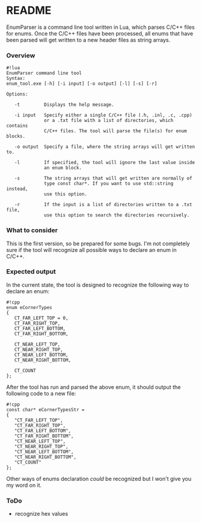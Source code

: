 # README #

EnumParser is a command line tool written in Lua, which parses C/C++ files for enums. 
Once the C/C++ files have been processed, all enums that have been parsed will get written 
to a new header files as string arrays.

### Overview ###

```
#!lua
EnumParser command line tool
Syntax:
enum_tool.exe [-h] [-i input] [-o output] [-l] [-s] [-r]

Options:

   -t         Displays the help message.

   -i input   Specify either a single C/C++ file (.h, .inl, .c, .cpp)
              or a .txt file with a list of directories, which contains
              C/C++ files. The tool will parse the file(s) for enum blocks.

   -o output  Specify a file, where the string arrays will get written to.

   -l         If specified, the tool will ignore the last value inside
              an enum block.

   -s         The string arrays that will get written are normally of
              type const char*. If you want to use std::string instead,
              use this option.

   -r         If the input is a list of directories written to a .txt file,
              use this option to search the directories recursively.
```


### What to consider ###
This is the first version, so be prepared for some bugs.
I'm not completely sure if the tool will recognize all 
possible ways to declare an enum in C/C++.


### Expected output ###
In the current state, the tool is designed to recognize the 
following way to declare an enum:

```
#!cpp
enum eCornerTypes
{
   CT_FAR_LEFT_TOP = 0,
   CT_FAR_RIGHT_TOP,
   CT_FAR_LEFT_BOTTOM,
   CT_FAR_RIGHT_BOTTOM,

   CT_NEAR_LEFT_TOP,
   CT_NEAR_RIGHT_TOP,
   CT_NEAR_LEFT_BOTTOM,
   CT_NEAR_RIGHT_BOTTOM,

   CT_COUNT
};
```

After the tool has run and parsed the above enum, it should
output the following code to a new file:

```
#!cpp
const char* eCornerTypesStr = 
{
   "CT_FAR_LEFT_TOP",
   "CT_FAR_RIGHT_TOP",
   "CT_FAR_LEFT_BOTTOM",
   "CT_FAR_RIGHT_BOTTOM",
   "CT_NEAR_LEFT_TOP",
   "CT_NEAR_RIGHT_TOP",
   "CT_NEAR_LEFT_BOTTOM",
   "CT_NEAR_RIGHT_BOTTOM",
   "CT_COUNT"
};
```

Other ways of enums declaration *could* be recognized but I won't give you my word on it. 

### ToDo ###
* recognize hex values